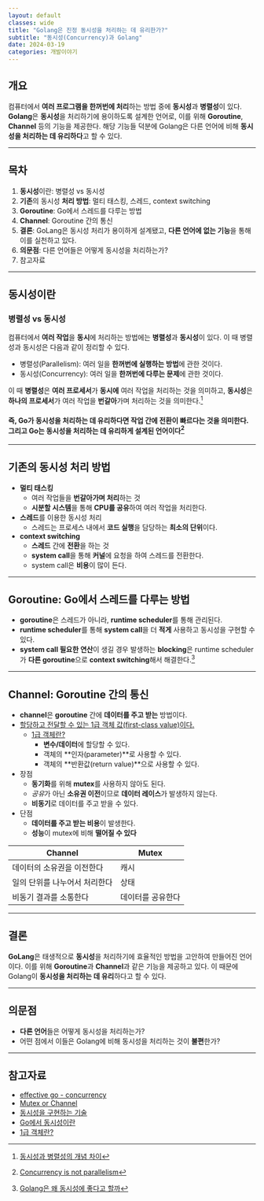 ```yaml
---
layout: default
classes: wide
title: "Golang은 진정 동시성을 처리하는 데 유리한가?"
subtitle: "동시성(Concurrency)과 Golang"
date: 2024-03-19
categories: 개발이야기
---
```


## 개요

컴퓨터에서 **여러 프로그램을 한꺼번에 처리**하는 방법 중에 **동시성**과 **병렬성**이 있다. **Golang**은 **동시성**을 처리하기에 용이하도록 설계한 언어로, 이를 위해 **Goroutine**, **Channel** 등의 기능을 제공한다. 해당 기능들 덕분에 Golang은 다른 언어에 비해 **동시성을 처리하는 데 유리하다**고 할 수 있다.

---

## 목차

1. **동시성**이란: 병렬성 vs 동시성
2. **기존**의 동시성 **처리 방법**: 멀티 태스킹, 스레드, context switching
3. **Goroutine**: Go에서 스레드를 다루는 방법
4. **Channel**: Goroutine 간의 통신
5. **결론**: GoLang은 동시성 처리가 용이하게 설계됐고, **다른 언어에 없는 기능**을 통해 이를 실천하고 있다.
6. **의문점**: 다른 언어들은 어떻게 동시성을 처리하는가?
7. 참고자료

---

## 동시성이란

### 병렬성 vs 동시성

컴퓨터에서 **여러 작업**을 **동시**에 처리하는 방법에는 **병렬성**과 **동시성**이 있다. 이 때 병렬성과 동시성은 다음과 같이 정리할 수 있다.

* 병렬성(Parallelism): 여러 일을 **한꺼번에 실행하는 방법**에 관한 것이다.
* 동시성(Concurrency): 여러 일을 **한꺼번에 다루는 문제**에 관한 것이다.

이 때 **병렬성**은 **여러 프로세서**가 **동시에** 여러 작업을 처리하는 것을 의미하고, **동시성**은 **하나의 프로세서**가 여러 작업을 **번갈아**가며 처리하는 것을 의미한다.[^1]

#### 즉, Go가 동시성을 처리하는 데 유리하다면 작업 간에 **전환이 빠르다**는 것을 의미한다. 그리고 Go는 동시성을 처리하는 데 유리하게 **설계**된 언어이다[^3]

---

## 기존의 동시성 처리 방법

* **멀티 태스킹**
  * 여러 작업들을 **번갈아가며 처리**하는 것
  * **시분할 시스템**을 통해 **CPU를 공유**하여 여러 작업을 처리한다.
* **스레드**를 이용한 동시성 처리
  * 스레드는 프로세스 내에서 **코드 실행**을 담당하는 **최소의 단위**이다.
* **context switching**
  * **스레드** 간에 **전환**을 하는 것
  * **system call**을 통해 **커널**에 요청을 하여 스레드를 전환한다.
  * system call은 **비용**이 많이 든다.

---

## Goroutine: Go에서 스레드를 다루는 방법

* **goroutine**은 스레드가 아니라, **runtime scheduler**를 통해 관리된다.
* **runtime scheduler**를 통해 **system call**을 더 **적게** 사용하고 동시성을 구현할 수 있다.
* **system call 필요한 연산**이 생길 경우 발생하는 **blocking**은 runtime scheduler가 **다른 goroutine**으로 **context switching**해서 해결한다.[^2]

---

## Channel: Goroutine 간의 통신

* **channel**은 **goroutine** 간에 **데이터를 주고 받는** 방법이다.
* [할당하고 전달할 수 있는 1급 객체 값(first-class value)이다.](https://go.dev/doc/effective_go#chan_of_chan)
  * [1급 객체란?](https://medium.com/@lazysoul/functional-programming-%EC%97%90%EC%84%9C-1%EA%B8%89-%EA%B0%9D%EC%B2%B4%EB%9E%80-ba1aeb048059)
    * **변수/데이터**에 할당할 수 있다.
    * 객체의 **인자(parameter)**로 사용할 수 있다.
    * 객체의 **반환값(return value)**으로 사용할 수 있다.
* 장점
  * **동기화**를 위해 **mutex**를 사용하지 않아도 된다.
  * *공유*가 아닌 **소유권 이전**이므로 **데이터 레이스**가 발생하지 않는다.
  * **비동기**로 데이터를 주고 받을 수 있다.
* 단점
  * **데이터를 주고 받는 비용**이 발생한다.
  * **성능**이 mutex에 비해 **떨어질 수 있다**

| Channel | Mutex |
| ------- | ----- |
| 데이터의 소유권을 이전한다 | 캐시 |
| 일의 단위를 나누어서 처리한다 | 상태 |
| 비동기 결과를 소통한다 | 데이터를 공유한다 |

---

## 결론

**GoLang**은 태생적으로 **동시성**을 처리하기에 효율적인 방법을 고안하여 만들어진 언어이다. 이를 위해 **Goroutine**과 **Channel**과 같은 기능을 제공하고 있다. 이 때문에 Golang이 **동시성을 처리하는 데 유리**하다고 할 수 있다.

---

## 의문점

* **다른 언어**들은 어떻게 동시성을 처리하는가?
* 어떤 점에서 이들은 Golang에 비해 동시성을 처리하는 것이 **불편**한가?

---

## 참고자료

* [effective go - concurrency](https://go.dev/doc/effective_go#concurrency)
* [Mutex or Channel](https://go.dev/wiki/MutexOrChannel)
* [동시성을 구현하는 기술](https://deview.kr/data/deview/session/attach/1_Inside%20React%20(%E1%84%83%E1%85%A9%E1%86%BC%E1%84%89%E1%85%B5%E1%84%89%E1%85%A5%E1%86%BC%E1%84%8B%E1%85%B3%E1%86%AF%20%E1%84%80%E1%85%AE%E1%84%92%E1%85%A7%E1%86%AB%E1%84%92%E1%85%A1%E1%84%82%E1%85%B3%E1%86%AB%20%E1%84%80%E1%85%B5%E1%84%89%E1%85%AE%E1%86%AF).pdf)
* [Go에서 동시성이란](https://seung.tistory.com/entry/GoLang-Go%EC%97%90%EC%84%9C-%EB%8F%99%EC%8B%9C%EC%84%B1%EC%9D%B4%EB%9E%80)
* [1급 객체란?](https://medium.com/@lazysoul/functional-programming-%EC%97%90%EC%84%9C-1%EA%B8%89-%EA%B0%9D%EC%B2%B4%EB%9E%80-ba1aeb048059)

[^1]: [동시성과 병렬성의 개념 차이](https://velog.io/@kwontae1313/%EB%8F%99%EC%8B%9C%EC%84%B1%EA%B3%BC-%EB%B3%91%EB%A0%AC%EC%84%B1%EC%9D%98-%EA%B0%9C%EB%85%90%EA%B3%BC-%EC%B0%A8%EC%9D%B4)
[^2]: [Golang은 왜 동시성에 좋다고 할까](https://velog.io/@hyeok3011/Goroutine)
[^3]: [Concurrency is not parallelism](https://go.dev/blog/waza-talk)
